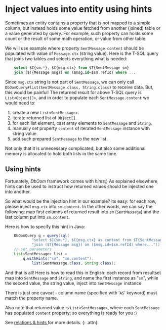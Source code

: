 # Inject values into entity using hints

Sometimes an entity contains a property that is not mapped to a simple
column, but instead holds some value fetched from another (joined) table
or a value generated by query. For example, such property can holds some
count or the result of some math operation, or value from other table.

We will use example where property `SentMessage.content` should be
populated with value of `Message.ctx` (string value). Here is the T-SQL
query that joins two tables and selects everything what is needed:

~~~~~ sql
    select $C{sm.*}, $C{msg.ctx} from $T{SentMessage sm}
    join ($T{Message msg}) on ($msg.id=$sm.refId) where ...
~~~~~

Since `msg.ctx` string is not part of `SentMessage`, we can only call
`DbOomQuery#list(SentMessage.class, String.class)` to receive data. But,
this would be painful! The returned result for above T-SQL query is
`List<Object[]>`, and in order to populate each `SentMessage.content` we
would need to:

1.  create a new `List<SentMessage>`.
2.  iterate returned list of `Object[]`.
3.  for each list element, cast array elements to `SentMessage` and
    `String`.
4.  manually set property `content` of iterated `SentMessage` instance
    with string value.
5.  add such prepared `SentMessage` to the new list.

Not only that it is unnecessary complicated, but also some additional
memory is allocated to hold both lists in the same time.

## Using hints

Fortunately, *DbOom* framework comes with *hints*;) As explained
elsewhere, hints can be used to instruct how returned values should be
injected one into another.

So what would be the injection hint in our example? Its easy: for each
row, please inject `msg.ctx` into `sm.content`. In the other words, we
can say the following: map first columns of returned result into `sm`
(`SentMessage`) and the last column put into `sm.content`.

Here is how to specify this hint in Java:

~~~~~ java
    DbOomQuery q = query(sql(
    		"select $C{sm.*}, $C{msg.ctx} as content from $T{SentMessage sm} " +
    		"join ($T{Message msg}) on ($msg.id=$sm.refId) where..."));
    // set parameters
    List<SentMessage> list =
    	q.withHints("sm", "sm.content").
            list(SentMessage.class, String.class);
~~~~~

And that is all! Here is how to read this in English: each record from
resultset map into `SentMessage` and `String`, and name the first
instance as "`sm`", while the second value, the string value,
inject into `SentMessage `instance.

There is just one caveat - column name (specified with \'`AS`\' keyword)
must match the property name.

Also note that returned value is `List<SentMessage>`, where each
`SentMessage` has populated `content` property; so everything is ready
for you :)

See [relations &amp; hints ](relations-and-hints.html) for more details.
{: .attn}
